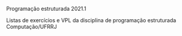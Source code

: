 Programação estruturada 2021.1

Listas de exercícios e VPL da disciplina de programação estruturada Computação/UFRRJ

